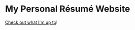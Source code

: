 My Personal Résumé Website
=========

[Check out what I'm up to][web]!

[web]: https://www.matthewboris.me
